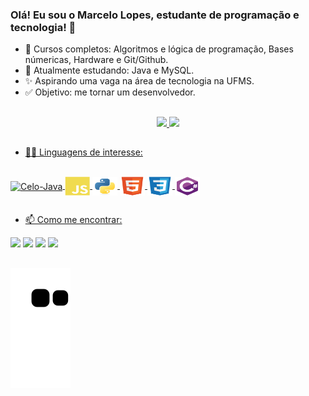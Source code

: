 ### Olá! Eu sou o Marcelo Lopes, estudante de programação e tecnologia! 👋

- 🔭 Cursos completos: Algoritmos e lógica de programação, Bases númericas, Hardware e Git/Github.
- 🌱 Atualmente estudando: Java e MySQL.
- ✨ Aspirando uma vaga na área de tecnologia na UFMS.
- ✅ Objetivo: me tornar um desenvolvedor.

##

<div align="center">
  <a href="https://github.com/Lopes-Marcelo">
  <img height="180em" src="https://github-readme-stats.vercel.app/api?username=lopes-marcelo&show_icons=true&theme=dracula&include_all_commits=true&count_private=true"/>
  <img height="180em" src="https://github-readme-stats.vercel.app/api/top-langs/?username=lopes-marcelo&layout=compact&langs_count=7&theme=dracula"/>
</div>

## 

- 👨‍💻 Linguagens de interesse:
  
<div style="display: inline_block"><br>
  <img align="center" alt="Celo-Java" height="30" width="40" src="https://cdn.jsdelivr.net/gh/devicons/devicon/icons/java/java-original-wordmark.svg" />
  <img align="center" alt="Celo-Js" height="30" width="40" src="https://raw.githubusercontent.com/devicons/devicon/master/icons/javascript/javascript-plain.svg">
  <img align="center" alt="Celo-Python" height="30" width="40" src="https://raw.githubusercontent.com/devicons/devicon/master/icons/python/python-original.svg">
  <img align="center" alt="Celo-HTML" height="30" width="40" src="https://raw.githubusercontent.com/devicons/devicon/master/icons/html5/html5-original.svg">
  <img align="center" alt="Celo-CSS" height="30" width="40" src="https://raw.githubusercontent.com/devicons/devicon/master/icons/css3/css3-original.svg">
  <img align="center" alt="Celo-Csharp" height="30" width="40" src="https://raw.githubusercontent.com/devicons/devicon/master/icons/csharp/csharp-original.svg">
</div>
  
##

- 📫 Como me encontrar: 

<div> 
  <a href="https://www.instagram.com/lopes__marcelo/" target="_blank"><img src="https://img.shields.io/badge/-Instagram-%23E4405F?style=for-the-badge&logo=instagram&logoColor=white" target="_blank"></a>
  <a href = "mailto:marceloblopesfilho@gmail.com"><img src="https://img.shields.io/badge/-Gmail-%23333?style=for-the-badge&logo=gmail&logoColor=white" target="_blank"></a>
  <a href="https://www.linkedin.com/in/marcelo-lopes-0520b922b/" target="_blank"><img src="https://img.shields.io/badge/-LinkedIn-%230077B5?style=for-the-badge&logo=linkedin&logoColor=white" target="_blank"></a>
  <a href="https://github.com/Lopes-Marcelo" target="_blank"><img src="https://img.shields.io/badge/GitHub-100000?style=for-the-badge&logo=github&logoColor=white" target="_blank"></a>
</div>

##
  
![Snake animation](https://github.com/rafaballerini/rafaballerini/blob/output/github-contribution-grid-snake.svg)
  
